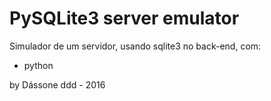 PySQLite3 server emulator
=========================

Simulador de um servidor, usando sqlite3 no back-end, com:

* python

by Dássone ddd - 2016

